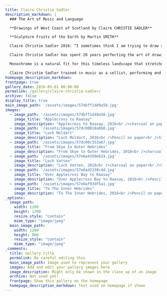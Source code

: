 ```yaml
---
title: Claire Christie Sadler
description_markdown: |
  ### The Art of Music and Language

  **Drawings of West Coast of Scotland by Claire CHRISTIE SADLER**

  **Sculpture Fruits of the Earth by Martin SMITH**

  Claire Christie Sadler 2016: “I sometimes think I am trying to draw silence”

  Claire Christie Sadler has spent 20 years perfecting the art of drawing. This exhibition celebrates her passion for the West Coast of Scotland – from Applecross to Raasay and Kkye, the Kyles of Bute, the Fairy Pools beneath the stark Black Cuillins – a particular wilderness where the landscape is constantly shifting as clouds drift across the mountains and ocean shoreline, pools of light glimmering momentarily through veils of shadow.

  Monochrome is a natural fit for this timeless landscape that stretches so far and forward of us, and complements Christie Sadler’s appetite for line and form.  Her spectrum from white to black is myriad and lends weight to the contemplative sensibility that is a consequence of solitary hours spent at one with the natural world.

  Claire Christie Sadler trained in music as a cellist, performing and teaching, but ultimately found herself as drawn to art as to music. She has not put the bow down, but attended Foundation and thereafter a Fine Arts Degree over five years.  For her, the act of music making and art are inextricably bound.  The art of playing and drawing are for her hewn from the same bough and the intention with which she draws the bow across the strings or graphite across paper, informs that ‘mark’.  She is captivated by the performative act of drawing.
homepage_description_markdown: 
frontpage: true
gallery_date: 2016-05-01 00:00:00
permalink: /gallery/claire-christie-sadler/
archive: false
display_title: true
main_image_path: '/assets/images/57dbff1d49a58.jpg'
images:
  - image_path: '/assets/images/57dbff1d49a58.jpg'
    image_title: "Applecross to Raasay"
    image_description: "Applecross to Raasay, 2016<br />charcoal on paper<br />&amp;pound;700"
  - image_path: '/assets/images/57dc00018a8b8.jpg'
    image_title: "Loch Moldart"
    image_description: "Loch Moldart, 2016<br />Pencil on paper<br />53 x 28 cm<br />&amp;pound;1500 SOLD"
  - image_path: '/assets/images/57dc00c353a67.jpg'
    image_title: "From Skye to Outer Hebrides"
    image_description: "From Skye to Outer Hebrides, 2016<br />charcoal on paper<br />57 x 28 cm<br />&amp;pound;600"
  - image_path: '/assets/images/57e6a4350e624.jpg'
    image_title: "Loch Vatten"
    image_description: "Loch Vatten, 2016<br />charcoal on paper<br />59 x 38 cm<br />&amp;pound;750"
  - image_path: '/assets/images/57e6ad2338c4d.jpg'
    image_title: "Over Applecross Bay to Raasay"
    image_description: "Over Applecross Bay to Raasay, 2016<br />Pencil on paper<br />73 x 46 cm<br />&amp;pound;1500"
  - image_path: '/assets/images/57e6af93df5a1.jpg'
    image_title: "To The Inner Hebrides"
    image_description: "To The Inner Hebrides, 2016<br />Pencil on paper<br />76 x 43 cm<br />&amp;pound;1500"
_options:
  image_path:
    width: 1200
    height: 1200
    resize_style: "contain"
    mime_type: "image/jpeg"
  main_image_path:
    width: 1200
    height: 800
    resize_style: "contain"
    mime_type: "image/jpeg"
_comments:
  title: Gallery title
  permalink: Be careful editing this
  main_image_path: Image used to represent your gallery
  images: Add and edit your gallery images here
  image_description: Might only be shown in the close up of an image
  archive: Not used yet!
  frontpage: Show this gallery on the homepage
  homepage_description_markdown: Text used on homepage if shown
---
```

